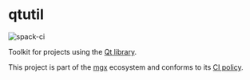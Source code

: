 # qtutil

![spack-ci](https://github.com/LIHPC-Computational-Geometry/qtutil/actions/workflows/spack-ci.yml/badge.svg)

Toolkit for projects using the [Qt library](https://www.qt.io/).

This project is part of the [mgx](https://github.com/LIHPC-Computational-Geometry/mgx) ecosystem and conforms to its [CI policy](https://github.com/LIHPC-Computational-Geometry/spack_recipes#ci-and-versioning-policy-of-mgx-ecosystem-projects).
